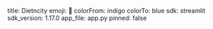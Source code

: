 title: Dietncity
emoji: 🏢
colorFrom: indigo
colorTo: blue
sdk: streamlit
sdk_version: 1.17.0
app_file: app.py
pinned: false
